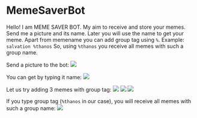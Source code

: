 # MemeSaverBot
Hello! I am MEME SAVER BOT. My aim to receive and store your memes.
Send me a picture and its name. Later you will use the name to get your meme.
Apart from memename you can add group tag using ```%```. Example:
```salvation %thanos```
So, using ```%thanos``` you receive all memes with such a group name.

Send a picture to the bot:
![](https://github.com/DKarz/readme-media/blob/master/memesaver1.gif?raw=true)


You can get by typing it name:
![](https://github.com/DKarz/readme-media/blob/master/memesaver2.gif?raw=true)


Let us try adding 3 memes with group tag:
![](https://github.com/DKarz/readme-media/blob/master/memesaver3.gif?raw=true)
![](https://github.com/DKarz/readme-media/blob/master/memesaver4.gif?raw=true)
![](https://github.com/DKarz/readme-media/blob/master/memesaver5.gif?raw=true)


If you type group tag (```%thanos``` in our case), you will receive all memes with such a group name:
![](https://github.com/DKarz/readme-media/blob/master/memesaver6.gif?raw=true)

